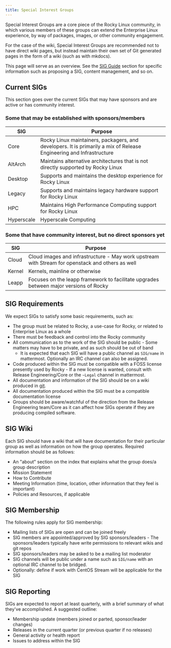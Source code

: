 ```yaml
---
title: Special Interest Groups
---
```


Special Interest Groups are a core piece of the Rocky Linux community, in which
various members of these groups can extend the Enterprise Linux experience, by
way of packages, images, or other community engagement.

For the case of the wiki, Special Interest Groups are recommended not to have
direct wiki pages, but instead maintain their own set of Git generated pages
in the form of a wiki (such as with mkdocs).

This page will serve as an overview. See the [SIG Guide](sig_guide/index.md)
section for specific information such as proposing a SIG, content management,
and so on.

## Current SIGs

This section goes over the current SIGs that may have sponsors and are active or has community interest.

### Some that may be established with sponsors/members

| SIG | Purpose |
|-----|---------|
| Core | Rocky Linux maintainers, packagers, and developers. It is primarily a mix of Release Engineering and Infrastructure |
| AltArch | Maintains alternative architectures that is not directly supported by Rocky Linux |
| Desktop | Supports and maintains the desktop experience for Rocky Linux |
| Legacy | Supports and maintains legacy hardware support for Rocky Linux |
| HPC    | Maintains High Performance Computing support for Rocky Linux |
| Hyperscale | Hyperscale Computing |

### Some that have community interest, but no direct sponsors yet

| SIG | Purpose |
|-----|---------|
| Cloud | Cloud images and infrastructure - May work upstream with Stream for openstack and others as well |
| Kernel | Kernels, mainline or otherwise |
| Leapp | Focuses on the leapp framework to facilitate upgrades between major versions of Rocky |

## SIG Requirements

We expect SIGs to satisfy some basic requirements, such as:

* The group must be related to Rocky, a use-case for Rocky, or related to Enterprise Linux as a whole
* There must be feedback and control into the Rocky community
* All communication as to the work of the SIG should be public - Some matters may have to be private, and as such should be out of band
    * It is expected that each SIG will have a public channel as `SIG/name` in mattermost. Optionally an IRC channel can also be assigned.
* Code produced within the SIG must be compatible with a FOSS license presently used by Rocky - If a new license is wanted, consult with Release Engineering/Core or the `~Legal` channel in mattermost.
* All documentation and information of the SIG should be on a wiki produced in [git](https://git.rockylinux.org).
* All documentation produced within the SIG must be a compatible documentation license
* Groups should be aware/watchful of the direction from the Release Engineering team/Core as it can affect how SIGs operate if they are producing compiled software.

## SIG Wiki

Each SIG should have a wiki that will have documentation for their particular group as well as information on how the group operates. Required information should be as follows:

* An "about" section on the index that explains what the group does/a group description
* Mission Statement
* How to Contribute
* Meeting Information (time, location, other information that they feel is important)
* Policies and Resources, if applicable

## SIG Membership

The following rules apply for SIG membership:

* Mailing lists of SIGs are open and can be joined freely
* SIG members are appointed/approved by SIG sponsors/leaders - The sponsors/leaders typically have write permissions to relevant wikis and git repos
* SIG sponsors/leaders may be asked to be a mailing list moderator
* SIG channels will be public under a name such as `SIG/name` with an optional IRC channel to be bridged.
* Optionally: define if work with CentOS Stream will be applicable for the SIG

## SIG Reporting

SIGs are expected to report at least quarterly, with a brief summary of what they've accomplished. A suggested outline:

* Membership update (members joined or parted, sponsor/leader changes)
* Releases in the current quarter (or previous quarter if no releases)
* General activity or health report
* Issues to address within the SIG
